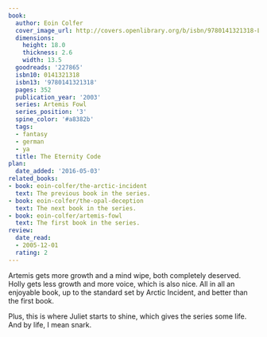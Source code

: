 ```yaml
---
book:
  author: Eoin Colfer
  cover_image_url: http://covers.openlibrary.org/b/isbn/9780141321318-L.jpg
  dimensions:
    height: 18.0
    thickness: 2.6
    width: 13.5
  goodreads: '227865'
  isbn10: 0141321318
  isbn13: '9780141321318'
  pages: 352
  publication_year: '2003'
  series: Artemis Fowl
  series_position: '3'
  spine_color: '#a8382b'
  tags:
  - fantasy
  - german
  - ya
  title: The Eternity Code
plan:
  date_added: '2016-05-03'
related_books:
- book: eoin-colfer/the-arctic-incident
  text: The previous book in the series.
- book: eoin-colfer/the-opal-deception
  text: The next book in the series.
- book: eoin-colfer/artemis-fowl
  text: The first book in the series.
review:
  date_read:
  - 2005-12-01
  rating: 2
---
```


Artemis gets more growth and a mind wipe, both completely deserved. Holly gets less growth and more voice, which is also
nice. All in all an enjoyable book, up to the standard set by Arctic Incident, and better than the first book.

Plus, this is where Juliet starts to shine, which gives the series some life. And by life, I mean snark.
